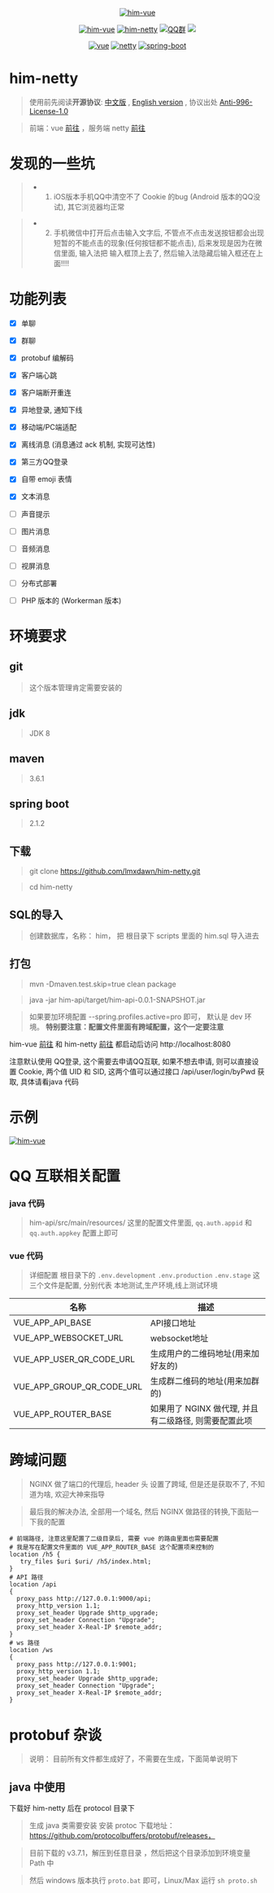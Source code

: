
<div align="center">
    <p align="center">
    
   [![him-vue](http://prbsvykmy.bkt.clouddn.com/pic/him.jpg)](http://him-netty.await.fun/h5)
   

   </p>
   <p align="center">
    
   [![him-vue](https://img.shields.io/badge/him-him--vue-1.svg)](https://github.com/lmxdawn/him-vue)
   [![him-netty](https://img.shields.io/badge/him-him--netty-1.svg)](https://github.com/lmxdawn/him-netty)
   [![QQ群](https://img.shields.io/badge/QQ%E7%BE%A4-210277856-orange.svg)](https://shang.qq.com/wpa/qunwpa?idkey=d4965fc7101936dcdea5eb1d05e2eaeb3128f20796028ee937ab516652083c6c)
   [![](https://badge.juejin.im/entry/5cd6be3ae51d456e5b66ae3d/likes.svg?style=flat-square)](https://juejin.im/post/5cd6be3ae51d456e5b66ae3d)
    
   </p>
    
   <p align="center">
    
   [![vue](https://img.shields.io/badge/vue-2.x-1.svg)](https://github.com/vuejs/vue)
   [![netty](https://img.shields.io/badge/netty-4.1.25.Final-1.svg)](https://github.com/netty/netty)
   [![spring-boot](https://img.shields.io/badge/spring--boot-2.1.2.RELEASE-1.svg)](https://github.com/spring-projects/spring-boot)
    
   </p>
</div>

# him-netty

> 使用前先阅读**开源协议**: [中文版](https://github.com/lmxdawn/him-netty/LICENSE_CN) ,  [English version](https://github.com/lmxdawn/him-netty/LICENSE) , 协议出处 [Anti-996-License-1.0](https://github.com/kattgu7/Anti-996-License)

> 前端：vue  [前往](https://github.com/lmxdawn/him-vue) ，服务端 netty [前往](https://github.com/lmxdawn/him-netty)

# 发现的一些坑

> * 1. iOS版本手机QQ中清空不了 Cookie 的bug (Android 版本的QQ没试), 其它浏览器均正常

> * 2. 手机微信中打开后点击输入文字后, 不管点不点击发送按钮都会出现短暂的不能点击的现象(任何按钮都不能点击), 后来发现是因为在微信里面, 输入法把 输入框顶上去了, 然后输入法隐藏后输入框还在上面!!!!


# 功能列表
* [x] 单聊
* [x] 群聊
* [x] protobuf 编解码
* [x] 客户端心跳
* [x] 客户端断开重连
* [x] 异地登录, 通知下线
* [x] 移动端/PC端适配
* [x] 离线消息 (消息通过 ack 机制, 实现可达性)
* [x] 第三方QQ登录
* [x] 自带 emoji 表情
* [x] 文本消息
* [ ] 声音提示
* [ ] 图片消息
* [ ] 音频消息
* [ ] 视屏消息
* [ ] 分布式部署
* [ ] PHP 版本的 (Workerman 版本)


# 环境要求 

## git
> 这个版本管理肯定需要安装的

## jdk 
> JDK 8

## maven 
> 3.6.1

## spring boot 
> 2.1.2

## 下载

> git clone https://github.com/lmxdawn/him-netty.git

> cd him-netty

## SQL的导入

> 创建数据库，名称： him， 把 根目录下 scripts 里面的 him.sql 导入进去 

## 打包

> mvn -Dmaven.test.skip=true clean package

> java -jar him-api/target/him-api-0.0.1-SNAPSHOT.jar

> 如果要加环境配置 --spring.profiles.active=pro 即可， 默认是 dev 环境。
  **特别要注意：配置文件里面有跨域配置，这个一定要注意**

him-vue [前往](https://github.com/lmxdawn/him-vue) 和 him-netty [前往](https://github.com/lmxdawn/him-netty) 都启动后访问 http://localhost:8080

注意默认使用 QQ登录, 这个需要去申请QQ互联, 如果不想去申请, 则可以直接设置 Cookie, 两个值 UID 和 SID, 这两个值可以通过接口 /api/user/login/byPwd 获取, 具体请看java 代码

# 示例

[![him-vue](http://prbsvykmy.bkt.clouddn.com/pic/WechatIMG14.jpeg)](http://him-netty.await.fun/h5)

# QQ 互联相关配置

### java 代码
> him-api/src/main/resources/ 这里的配置文件里面, `qq.auth.appid` 和 `qq.auth.appkey` 配置上即可

### vue 代码
> 详细配置 根目录下的 
`.env.development`
`.env.production`
`.env.stage` 这三个文件是配置, 分别代表 本地测试,生产环境,线上测试环境

|名称|描述|
| --- | --- |
| VUE_APP_API_BASE | API接口地址 |
| VUE_APP_WEBSOCKET_URL | websocket地址 |
| VUE_APP_USER_QR_CODE_URL | 生成用户的二维码地址(用来加好友的) |
| VUE_APP_GROUP_QR_CODE_URL | 生成群二维码的地址(用来加群的) |
| VUE_APP_ROUTER_BASE | 如果用了 NGINX 做代理, 并且有二级路径, 则需要配置此项 |

# 跨域问题

> NGINX 做了端口的代理后, header 头 设置了跨域, 但是还是获取不了, 不知道为啥, 欢迎大神来指导

> 最后我的解决办法, 全部用一个域名, 然后 NGINX 做路径的转换,下面贴一下我的配置

```
# 前端路径, 注意这里配置了二级目录后, 需要 vue 的路由里面也需要配置
# 我是写在配置文件里面的 VUE_APP_ROUTER_BASE 这个配置项来控制的
location /h5 {
   try_files $uri $uri/ /h5/index.html;
}
# API 路径
location /api
{
  proxy_pass http://127.0.0.1:9000/api;
  proxy_http_version 1.1;
  proxy_set_header Upgrade $http_upgrade;
  proxy_set_header Connection "Upgrade";
  proxy_set_header X-Real-IP $remote_addr;
}
# ws 路径
location /ws
{
  proxy_pass http://127.0.0.1:9001;
  proxy_http_version 1.1;
  proxy_set_header Upgrade $http_upgrade;
  proxy_set_header Connection "Upgrade";
  proxy_set_header X-Real-IP $remote_addr;
}
```

# protobuf 杂谈
 
> 说明： 目前所有文件都生成好了，不需要在生成，下面简单说明下
## java 中使用

下载好 him-netty 后在 protocol 目录下

> 生成 java 类需要安装 安装  protoc 下载地址：https://github.com/protocolbuffers/protobuf/releases，

> 目前下载的 v3.7.1，解压到任意目录  ，然后把这个目录添加到环境变量 Path 中

> 然后 windows 版本执行 `proto.bat` 即可，Linux/Max 运行 `sh proto.sh`

